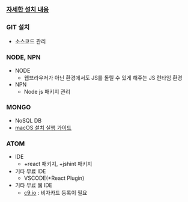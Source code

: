 ### [자세한 설치 내용](https://velopert.com/1980)

### GIT 설치
- 소스코드 관리

### NODE, NPN
- NODE
	- 웹브라우저가 아닌 환경에서도 JS를 돌릴 수 있게 해주는 JS 런타임 환경
- NPN
	- Node js 패키지 관리
  
### MONGO
- NoSQL DB
- [macOS 설치 실행 가이드](https://docs.mongodb.com/manual/tutorial/install-mongodb-on-os-x/)

### ATOM
- IDE
	- +react 패키지, +jshint 패키지
- 기타 무료 IDE
	- VSCODE(+React Plugin)
- 기타 무료 웹 IDE
	- [c9.io](http://c9.io) : 비자카드 등록이 필요
